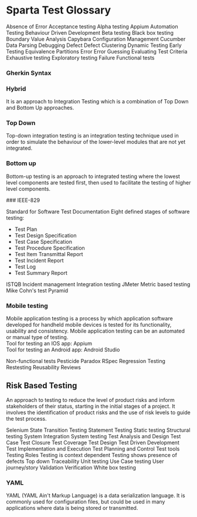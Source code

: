 # Sparta Test Glossary

Absence of Error
Acceptance testing
Alpha testing
Appium
Automation Testing
Behaviour Driven Development
Beta testing
Black box testing
Boundary Value Analysis
Capybara
Configuration Management
Cucumber
Data Parsing
Debugging
Defect
Defect Clustering
Dynamic Testing
Early Testing
Equivalence Partitions
Error
Error Guessing
Evaluating Test Criteria
Exhaustive testing
Exploratory testing
Failure
Functional tests

### Gherkin Syntax

### Hybrid
It is an approach to Integration Testing which is a combination of Top Down and Bottom Up approaches. 

### Top Down

Top-down integration testing is an integration testing technique used in order to simulate the behaviour of the lower-level modules that are not yet integrated.

### Bottom up 

Bottom-up testing is an approach to integrated testing where the lowest level components are tested first, then used to facilitate the testing of higher level components. 

### IEEE-829

Standard for Software Test Documentation
Eight defined stages of software testing:

* Test Plan
* Test Design Specification
* Test Case Specification
* Test Procedure Specification
* Test Item Transmittal Report
* Test Incident Report
* Test Log
* Test Summary Report

ISTQB
Incident management
Integration testing
JMeter
Metric based testing
Mike Cohn's test Pyramid

### Mobile testing

Mobile application testing is a process by which application software developed for handheld mobile devices is tested for its functionality, usability and consistency. Mobile application testing can be an automated or manual type of testing. <br>
Tool for testing an IOS app: Appium <br>
Tool for testing an Android app: Android Studio

Non-functional tests
Pesticide Paradox
RSpec
Regression Testing
Restesting
Reusability
Reviews

## Risk Based Testing
An approach to testing to reduce the level of product risks and inform stakeholders of their status, starting in the initial stages of a project. It involves the identification of product risks and the use of risk levels to guide the test process.

Selenium
State Transition Testing
Statement Testing
Static testing
Structural testing
System Integration
System testing
Test Analysis and Design
Test Case
Test Closure
Test Coverage
Test Design
Test Driven Development
Test Implementation and Execution
Test Planning and Control
Test tools
Testing Roles
Testing is context dependent
Testing shows presence of defects
Top down
Traceability
Unit testing
Use Case testing
User journey/story
Validation
Verification
White box testing

### YAML

YAML (YAML Ain't Markup Language) is a data serialization language. It is commonly used for configuration files, but could be used in many applications where data is being stored or transmitted.
